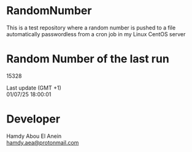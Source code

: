 # RandomNumber    
This is a test repository where a random number is pushed to a file automatically passwordless from a cron job in my Linux CentOS server    
# Random Number of the last run   
15328
      
Last update (GMT +1)    
01/07/25 18:00:01
# Developer    
Hamdy Abou El Anein   
hamdy.aea@protonmail.com
